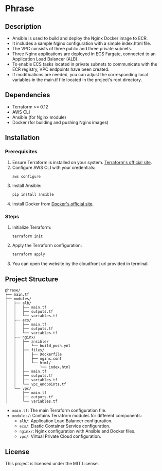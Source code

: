 # Phrase

## Description

- Ansible is used to build and deploy the Nginx Docker image to ECR. 
- It includes a sample Nginx configuration with a simple index.html file. 
- The VPC consists of three public and three private subnets. 
- Three Nginx applications are deployed in ECS Fargate, connected to an Application Load Balancer (ALB). 
- To enable ECS tasks located in private subnets to communicate with the ECR registry, VPC endpoints have been created. 
- If modifications are needed, you can adjust the corresponding local variables in the main.tf file located in the project's root directory.

## Dependencies

- Terraform >= 0.12
- AWS CLI
- Ansible (for Nginx module)
- Docker (for building and pushing Nginx images)

## Installation

### Prerequisites

1. Ensure Terraform is installed on your system. [Terraform's official site](https://www.terraform.io/downloads.html).
2. Configure AWS CLI with your credentials:
   ```sh
   aws configure
   ```
3. Install Ansible:
   ```sh
   pip install ansible
   ```
4. Install Docker from [Docker's official site](https://docs.docker.com/get-docker/).

### Steps

1. Initialize Terraform:
   ```sh
   terraform init
   ```

2. Apply the Terraform configuration:
   ```sh
   terraform apply
   ```

3. You can open the website by the cloudfront url provided in terminal.

## Project Structure

```
phrase/
├── main.tf
├── modules/
│   ├── alb/
│   │   ├── main.tf
│   │   ├── outputs.tf
│   │   └── variables.tf
│   ├── ecs/
│   │   ├── main.tf
│   │   ├── outputs.tf
│   │   └── variables.tf
│   ├── nginx/
│   │   ├── ansible/
│   │   │   └── build_push.yml
│   │   ├── files/
│   │   │   ├── Dockerfile
│   │   │   ├── nginx.conf
│   │   │   └── html/
│   │   │       └── index.html
│   │   ├── main.tf
│   │   ├── outputs.tf
│   │   ├── variables.tf
│   │   └── vpc_endpoints.tf
│   └── vpc/
│       ├── main.tf
│       ├── outputs.tf
│       └── variables.tf
```



- `main.tf`: The main Terraform configuration file.
- `modules/`: Contains Terraform modules for different components:
  - `alb/`: Application Load Balancer configuration.
  - `ecs/`: Elastic Container Service configuration.
  - `nginx/`: Nginx configuration with Ansible and Docker files.
  - `vpc/`: Virtual Private Cloud configuration.

## License

This project is licensed under the MIT License.
